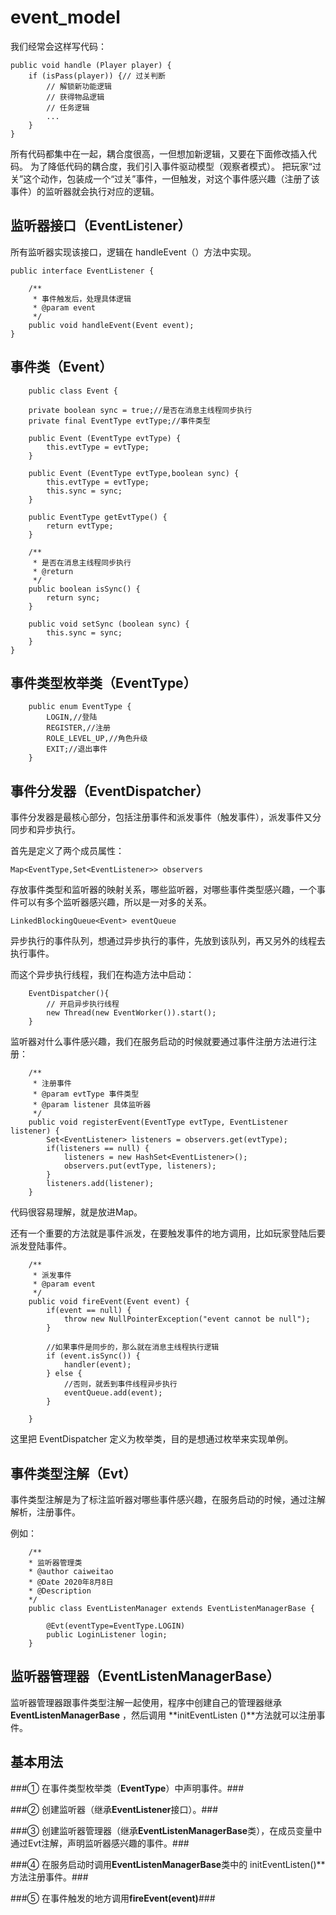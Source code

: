 # event_model

我们经常会这样写代码：

    public void handle (Player player) {
    	if (isPass(player)) {// 过关判断
			// 解锁新功能逻辑
			// 获得物品逻辑
			// 任务逻辑
			...
		}
    }

所有代码都集中在一起，耦合度很高，一但想加新逻辑，又要在下面修改插入代码。
为了降低代码的耦合度，我们引入事件驱动模型（观察者模式）。
把玩家“过关”这个动作，包装成一个“过关”事件，一但触发，对这个事件感兴趣（注册了该事件）的监听器就会执行对应的逻辑。



## 监听器接口（EventListener） ##
  
所有监听器实现该接口，逻辑在 handleEvent（）方法中实现。

    public interface EventListener {
    
    	/**
    	 * 事件触发后，处理具体逻辑
    	 * @param event
    	 */
    	public void handleEvent(Event event);
    }

## 事件类（Event） ##

        public class Event {
    	
    	private boolean sync = true;//是否在消息主线程同步执行
    	private final EventType evtType;//事件类型
    	
    	public Event (EventType evtType) {
    		this.evtType = evtType;
    	}
    	
    	public Event (EventType evtType,boolean sync) {
    		this.evtType = evtType;
    		this.sync = sync;
    	}
    
    	public EventType getEvtType() {
    		return evtType;
    	}
    	
    	/**
    	 * 是否在消息主线程同步执行
    	 * @return
    	 */
    	public boolean isSync() {
    		return sync;
    	}
    	
    	public void setSync (boolean sync) {
    		this.sync = sync;
    	}
    }
    

    

## 事件类型枚举类（EventType） ##

	    public enum EventType {
    		LOGIN,//登陆
    		REGISTER,//注册
    		ROLE_LEVEL_UP,//角色升级
    		EXIT;//退出事件
    	}

## 事件分发器（EventDispatcher） ##

	
事件分发器是最核心部分，包括注册事件和派发事件（触发事件），派发事件又分同步和异步执行。

首先是定义了两个成员属性：

	Map<EventType,Set<EventListener>> observers

存放事件类型和监听器的映射关系，哪些监听器，对哪些事件类型感兴趣，一个事件可以有多个监听器感兴趣，所以是一对多的关系。

	LinkedBlockingQueue<Event> eventQueue

异步执行的事件队列，想通过异步执行的事件，先放到该队列，再又另外的线程去执行事件。

而这个异步执行线程，我们在构造方法中启动：

	    EventDispatcher(){
    		// 开启异步执行线程
    		new Thread(new EventWorker()).start();
    	}
	
监听器对什么事件感兴趣，我们在服务启动的时候就要通过事件注册方法进行注册：

	    /**
    	 * 注册事件
    	 * @param evtType 事件类型
    	 * @param listener 具体监听器
    	 */
    	public void registerEvent(EventType evtType, EventListener listener) {
    		Set<EventListener> listeners = observers.get(evtType);
    		if(listeners == null) {
    			listeners = new HashSet<EventListener>();
    			observers.put(evtType, listeners);
    		}
    		listeners.add(listener);
    	}
	
代码很容易理解，就是放进Map。

还有一个重要的方法就是事件派发，在要触发事件的地方调用，比如玩家登陆后要派发登陆事件。

	    /**
    	 * 派发事件
    	 * @param event
    	 */
    	public void fireEvent(Event event) {
    		if(event == null) {
    			throw new NullPointerException("event cannot be null");
    		}
    		
    		//如果事件是同步的，那么就在消息主线程执行逻辑
    		if (event.isSync()) {
    			handler(event);
    		} else {
    			//否则，就丢到事件线程异步执行
    			eventQueue.add(event);
    		}
    		
    	}


这里把 EventDispatcher 定义为枚举类，目的是想通过枚举来实现单例。


## 事件类型注解（Evt） ##
事件类型注解是为了标注监听器对哪些事件感兴趣，在服务启动的时候，通过注解解析，注册事件。
	
例如：

	    /**
     	* 监听器管理类
     	* @author caiweitao
     	* @Date 2020年8月8日
     	* @Description
     	*/
    	public class EventListenManager extends EventListenManagerBase {
    
    		@Evt(eventType=EventType.LOGIN)
    		public LoginListener login;
    	}
    

## 监听器管理器（EventListenManagerBase） ##
监听器管理器跟事件类型注解一起使用，程序中创建自己的管理器继承 **EventListenManagerBase** ，然后调用 **initEventListen ()**方法就可以注册事件。

## 基本用法 ##

###① 在事件类型枚举类（**EventType**）中声明事件。###
	
###② 创建监听器（继承**EventListener**接口）。###
	
###③ 创建监听器管理器（继承**EventListenManagerBase**类），在成员变量中通过Evt注解，声明监听器感兴趣的事件。###
	
###④ 在服务启动时调用**EventListenManagerBase**类中的 initEventListen()**方法注册事件。###
	
###⑤ 在事件触发的地方调用**fireEvent(event)**###